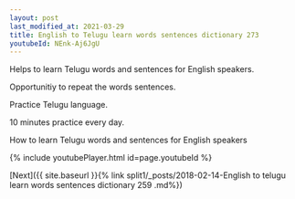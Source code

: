 ```yaml
---
layout: post
last_modified_at: 2021-03-29
title: English to Telugu learn words sentences dictionary 273 
youtubeId: NEnk-Aj6JgU
---
```

 
 
Helps to learn Telugu words and sentences for English speakers.

Opportunitiy to repeat the words sentences. 

Practice Telugu language. 
 
10 minutes practice every day. 
 
How to learn Telugu words and sentences for English speakers 
 
{% include youtubePlayer.html id=page.youtubeId %}
 
 
[Next]({{ site.baseurl }}{% link  split1/_posts/2018-02-14-English to telugu learn words sentences dictionary 259 .md%})
 
